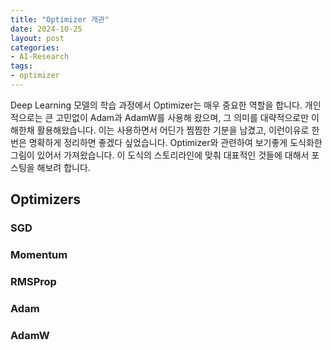 ```yaml
---
title: "Optimizer 개관"
date: 2024-10-25
layout: post
categories: 
- AI-Research
tags: 
- optimizer
---
```


Deep Learning 모델의 학습 과정에서 Optimizer는 매우 중요한 역할을 합니다. 개인적으로는 큰 고민없이 Adam과 AdamW를 사용해 왔으며, 그 의미를 대략적으로만 이해한채 활용해왔습니다. 이는 사용하면서 어딘가 찜찜한 기분을 남겼고, 이런이유로 한번은 명확하게 정리하면 좋겠다 싶었습니다. Optimizer와 관련하여 보기좋게 도식화한 그림이 있어서 가져왔습니다. 이 도식의 스토리라인에 맞춰 대표적인 것들에 대해서 포스팅을 해보려 합니다.


<a id="org25a86ad"></a>

## Optimizers


<a id="org7d70e9a"></a>

### SGD


<a id="org714265b"></a>

### Momentum


<a id="org7629606"></a>

### RMSProp


<a id="orga626a5e"></a>

### Adam


<a id="orgd0b28ad"></a>

### AdamW
